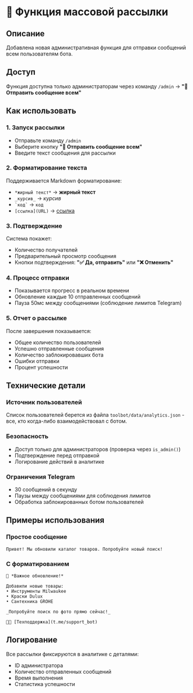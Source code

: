 # 📢 Функция массовой рассылки

## Описание
Добавлена новая административная функция для отправки сообщений всем пользователям бота.

## Доступ
Функция доступна только администраторам через команду `/admin` → **"📢 Отправить сообщение всем"**

## Как использовать

### 1. Запуск рассылки
- Отправьте команду `/admin`
- Выберите кнопку **"📢 Отправить сообщение всем"**
- Введите текст сообщения для рассылки

### 2. Форматирование текста
Поддерживается Markdown форматирование:
- `*жирный текст*` → **жирный текст**
- `_курсив_` → _курсив_
- `` `код` `` → `код`
- `[ссылка](URL)` → [ссылка](URL)

### 3. Подтверждение
Система покажет:
- Количество получателей
- Предварительный просмотр сообщения
- Кнопки подтверждения: **"✅ Да, отправить"** или **"❌ Отменить"**

### 4. Процесс отправки
- Показывается прогресс в реальном времени
- Обновление каждые 10 отправленных сообщений
- Пауза 50мс между сообщениями (соблюдение лимитов Telegram)

### 5. Отчет о рассылке
После завершения показывается:
- Общее количество пользователей
- Успешно отправленные сообщения
- Количество заблокировавших бота
- Ошибки отправки
- Процент успешности

## Технические детали

### Источник пользователей
Список пользователей берется из файла `toolbot/data/analytics.json` - все, кто когда-либо взаимодействовал с ботом.

### Безопасность
- Доступ только для администраторов (проверка через `is_admin()`)
- Подтверждение перед отправкой
- Логирование действий в аналитике

### Ограничения Telegram
- 30 сообщений в секунду
- Паузы между сообщениями для соблюдения лимитов
- Обработка заблокированных ботом пользователей

## Примеры использования

### Простое сообщение
```
Привет! Мы обновили каталог товаров. Попробуйте новый поиск!
```

### С форматированием
```
🎉 *Важное обновление!*

Добавили новые товары:
• Инструменты Milwaukee
• Краски Dulux
• Сантехника GROHE

_Попробуйте поиск по фото прямо сейчас!_

👨‍💻 [Техподдержка](t.me/support_bot)
```

## Логирование
Все рассылки фиксируются в аналитике с деталями:
- ID администратора
- Количество отправленных сообщений
- Время выполнения
- Статистика успешности 